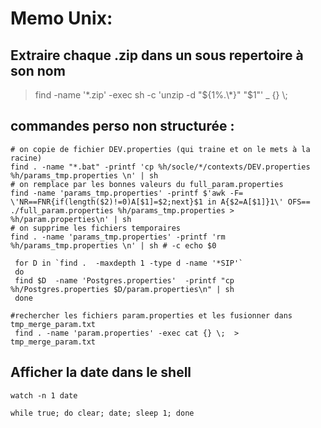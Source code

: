 # Memo Unix:

## Extraire chaque .zip dans un sous repertoire à son nom
> find -name '\*.zip' -exec sh -c 'unzip -d "${1%.\*}" "$1"' _ {} \\;



## commandes perso non structurée :

```shell
# on copie de fichier DEV.properties (qui traine et on le mets à la racine)
find . -name "*.bat" -printf 'cp %h/socle/*/contexts/DEV.properties  %h/params_tmp.properties \n' | sh
# on remplace par les bonnes valeurs du full_param.properties
find -name 'params_tmp.properties' -printf $'awk -F= \'NR==FNR{if(length($2)!=0)A[$1]=$2;next}$1 in A{$2=A[$1]}1\' OFS==  ./full_param.properties %h/params_tmp.properties > %h/param.properties\n' | sh
# on supprime les fichiers temporaires
find . -name 'params_tmp.properties' -printf 'rm %h/params_tmp.properties \n' | sh # -c echo $0
```

```shell
 for D in `find .  -maxdepth 1 -type d -name '*SIP'`
 do
 find $D  -name 'Postgres.properties'  -printf "cp %h/Postgres.properties $D/param.properties\n" | sh
 done
```

```shell
#rechercher les fichiers param.properties et les fusionner dans tmp_merge_param.txt
 find . -name 'param.properties' -exec cat {} \;  > tmp_merge_param.txt
 ```


## Afficher la date dans le shell
```shell
watch -n 1 date
 ```

```shell
while true; do clear; date; sleep 1; done
 ```
